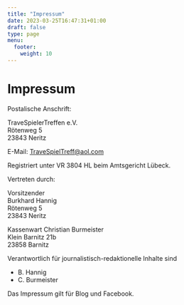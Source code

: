 ```yaml
---
title: "Impressum"
date: 2023-03-25T16:47:31+01:00
draft: false
type: page
menu:
  footer:
    weight: 10
---
```


# Impressum

Postalische Anschrift:

TraveSpielerTreffen e.V.  
Rötenweg 5  
23843 Neritz  

E-Mail: TraveSpielTreff@aol.com

Registriert unter VR 3804 HL beim Amtsgericht Lübeck.

Vertreten durch:

Vorsitzender  
Burkhard Hannig  
Rötenweg 5  
23843 Neritz

Kassenwart
Christian Burmeister  
Klein Barnitz 21b  
23858 Barnitz

Verantwortlich für journalistisch-redaktionelle Inhalte sind

- B. Hannig
- C. Burmeister

Das Impressum gilt für Blog und Facebook.
